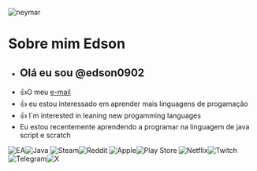 
<!---comentario, serve para esconder ou ocultar dados --->
![neymar](https://i.gifer.com/origin/9f/9f91f60fb9ecd62c182f0d3719fd2aa1_w200.gif)

# Sobre mim **Edson**
- ## **Olá eu sou @edson0902**
- :+1:O meu [e-mail](figueiredo.edson@escola.pr.gov.br)
- :+1: eu estou interessado em aprender mais linguagens de progamação
- :+1: I`m interested in leaning new progamming languages
- Eu estou recentemente aprendendo a programar na linguagem de java script e scratch
  
 ![EA](https://img.shields.io/badge/ea-%23000000.svg?style=for-the-badge&logo=ea&logoColor=white)![Java](https://img.shields.io/badge/java-%23ED8B00.svg?style=for-the-badge&logo=openjdk&logoColor=white)
 ![Steam](https://img.shields.io/badge/steam-%23000000.svg?style=for-the-badge&logo=steam&logoColor=white)![Reddit](https://img.shields.io/badge/Reddit-FF4500?style=for-the-badge&logo=reddit&logoColor=white)
 ![Apple](https://img.shields.io/badge/Apple-%23000000.svg?style=for-the-badge&logo=apple&logoColor=white)![Play Store](https://img.shields.io/badge/Google_Play-414141?style=for-the-badge&logo=google-play&logoColor=white)
 ![Netflix](https://img.shields.io/badge/Netflix-E50914?style=for-the-badge&logo=netflix&logoColor=white)![Twitch](https://img.shields.io/badge/Twitch-9347FF?style=for-the-badge&logo=twitch&logoColor=white)
![Telegram](https://img.shields.io/badge/Telegram-2CA5E0?style=for-the-badge&logo=telegram&logoColor=white)![X](https://img.shields.io/badge/X-%23000000.svg?style=for-the-badge&logo=X&logoColor=white)
